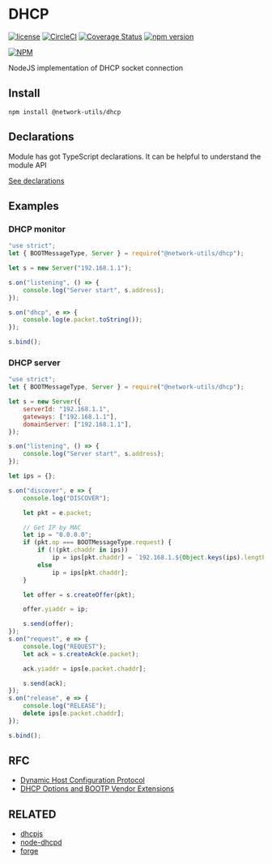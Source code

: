 # DHCP

[![license](https://img.shields.io/badge/license-MIT-green.svg?style=flat)](https://raw.githubusercontent.com/mfucci/dhcp/master/LICENSE) 
[![CircleCI](https://circleci.com/gh/TrustedPlus/dhcp.svg?style=svg)](https://circleci.com/gh/mfucci/dhcp)
[![Coverage Status](https://coveralls.io/repos/github/TrustedPlus/dhcp-mon/badge.svg?branch=master)](https://coveralls.io/github/mfucci/dhcp?branch=master)
[![npm version](https://badge.fury.io/js/dhcp-mon.svg)](https://badge.fury.io/js/@network-utils/dhcp)

[![NPM](https://nodei.co/npm/dhcp-mon.png)](https://nodei.co/npm/@network-utils/dhcp/)

NodeJS implementation of DHCP socket connection

## Install

```
npm install @network-utils/dhcp
```

## Declarations

Module has got TypeScript declarations. It can be helpful to understand the module API

[See declarations](index.d.ts)

## Examples

### DHCP monitor

```javascript
"use strict";
let { BOOTMessageType, Server } = require("@network-utils/dhcp");

let s = new Server("192.168.1.1");

s.on("listening", () => {
    console.log("Server start", s.address);
});

s.on("dhcp", e => {
    console.log(e.packet.toString());
});

s.bind();
```

### DHCP server

```javascript
"use strict";
let { BOOTMessageType, Server } = require("@network-utils/dhcp");

let s = new Server({
    serverId: "192.168.1.1",
    gateways: ["192.168.1.1"],
    domainServer: ["192.168.1.1"],
});

s.on("listening", () => {
    console.log("Server start", s.address);
});

let ips = {};

s.on("discover", e => {
    console.log("DISCOVER");

    let pkt = e.packet;

    // Get IP by MAC
    let ip = "0.0.0.0";
    if (pkt.op === BOOTMessageType.request) {
        if (!(pkt.chaddr in ips))
            ip = ips[pkt.chaddr] = `192.168.1.${Object.keys(ips).length + 2}`;
        else
            ip = ips[pkt.chaddr];
    }

    let offer = s.createOffer(pkt);

    offer.yiaddr = ip;

    s.send(offer);
});
s.on("request", e => {
    console.log("REQUEST");
    let ack = s.createAck(e.packet);

    ack.yiaddr = ips[e.packet.chaddr];

    s.send(ack);
});
s.on("release", e => {
    console.log("RELEASE");
    delete ips[e.packet.chaddr];
});

s.bind();
```

## RFC

- [Dynamic Host Configuration Protocol](https://tools.ietf.org/html/rfc2131)
- [DHCP Options and BOOTP Vendor Extensions](https://tools.ietf.org/html/rfc2132)

## RELATED

- [dhcpjs](https://github.com/apaprocki/node-dhcpjs)
- [node-dhcpd](https://github.com/glaszig/node-dhcpd)
- [forge](https://github.com/konobi/forge/blob/master/lib/dhcpd.js)